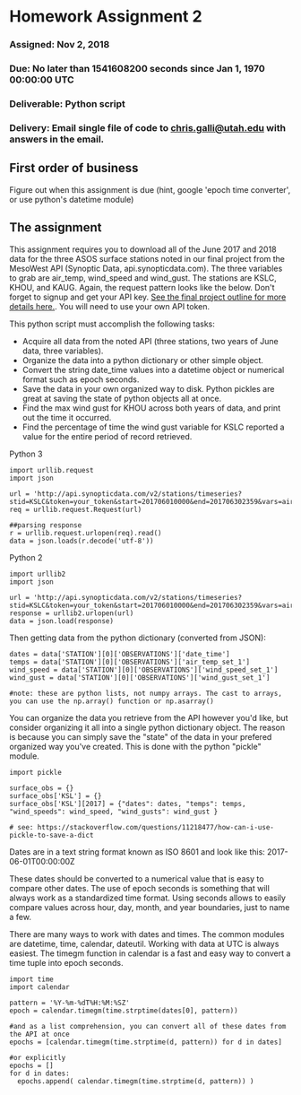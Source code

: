 # Homework Assignment 2
### Assigned: Nov 2, 2018
### Due: No later than 1541608200 seconds since Jan 1, 1970 00:00:00 UTC
### Deliverable: Python script
### Delivery: Email single file of code to chris.galli@utah.edu with answers in the email.


## First order of business
Figure out when this assignment is due (hint, google 'epoch time converter', or use python's datetime module)


## The assignment
This assignment requires you to download all of the June 2017 and 2018 data for the three ASOS surface stations noted in our final project from the MesoWest API (Synoptic Data, api.synopticdata.com). The three variables to grab are air_temp, wind_speed and wind_gust. The stations are KSLC, KHOU, and KAUG. Again, the request pattern looks like the below. Don't forget to signup and get your API key. [See the final project outline for more details here.](./semester_project.md). You will need to use your own API token.

This python script must accomplish the following tasks:

- Acquire all data from the noted API (three stations, two years of June data, three variables).
- Organize the data into a python dictionary or other simple object.
- Convert the string date_time values into a datetime object or numerical format such as epoch seconds. 
- Save the data in your own organized way to disk. Python pickles are great at saving the state of python objects all at once.
- Find the max wind gust for KHOU across both years of data, and print out the time it occurred.
- Find the percentage of time the wind gust variable for KSLC reported a value for the entire period of record retrieved.


Python 3 
```
import urllib.request
import json

url = 'http://api.synopticdata.com/v2/stations/timeseries?stid=KSLC&token=your_token&start=201706010000&end=201706302359&vars=air_temp,wind_speed,wind_gust'
req = urllib.request.Request(url)

##parsing response
r = urllib.request.urlopen(req).read()
data = json.loads(r.decode('utf-8'))

```

Python 2
```
import urllib2
import json

url = 'http://api.synopticdata.com/v2/stations/timeseries?stid=KSLC&token=your_token&start=201706010000&end=201706302359&vars=air_temp,wind_speed,wind_gust'
response = urllib2.urlopen(url)
data = json.load(response)

```

Then getting data from the python dictionary (converted from JSON):

```
dates = data['STATION'][0]['OBSERVATIONS']['date_time']
temps = data['STATION'][0]['OBSERVATIONS']['air_temp_set_1']
wind_speed = data['STATION'][0]['OBSERVATIONS']['wind_speed_set_1']
wind_gust = data['STATION'][0]['OBSERVATIONS']['wind_gust_set_1']

#note: these are python lists, not numpy arrays. The cast to arrays, you can use the np.array() function or np.asarray()

```

You can organize the data you retrieve from the API however you'd like, but consider organizing it all into a single python dictionary object. The reason is because you can simply save the "state" of the data in your prefered organized way
you've created. This is done with the python "pickle" module.

```
import pickle

surface_obs = {}
surface_obs['KSL'] = {}
surface_obs['KSL'][2017] = {"dates": dates, "temps": temps, "wind_speeds": wind_speed, "wind_gusts": wind_gust }

# see: https://stackoverflow.com/questions/11218477/how-can-i-use-pickle-to-save-a-dict

```

Dates are in a text string format known as ISO 8601 and look like this: 2017-06-01T00:00:00Z


These dates should be converted to a numerical value that is easy to compare other dates. The use of epoch seconds is something that will always work as a standardized time format. Using seconds allows to easily compare values across hour, day, month, and year boundaries, just to name a few. 

There are many ways to work with dates and times. The common modules are datetime, time, calendar, dateutil. Working with data at UTC is always easiest. The timegm function in calendar is a fast and easy way to convert a time tuple into epoch seconds.

```
import time
import calendar

pattern = '%Y-%m-%dT%H:%M:%SZ'
epoch = calendar.timegm(time.strptime(dates[0], pattern))

#and as a list comprehension, you can convert all of these dates from the API at once
epochs = [calendar.timegm(time.strptime(d, pattern)) for d in dates]

#or explicitly
epochs = []
for d in dates:
  epochs.append( calendar.timegm(time.strptime(d, pattern)) )
  
```


